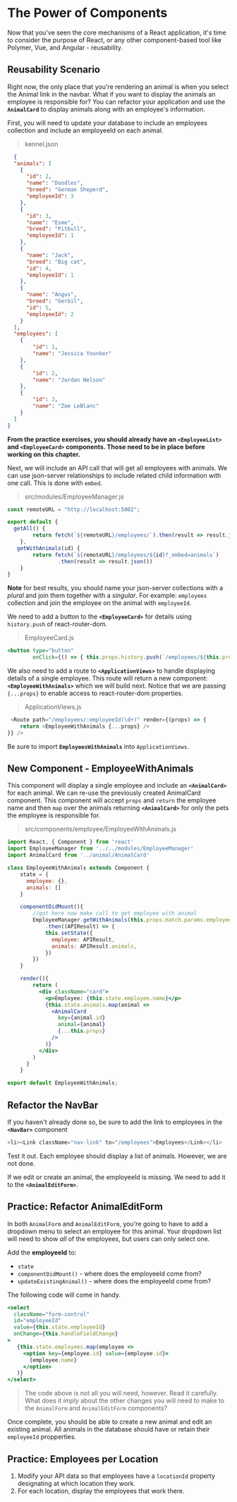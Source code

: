 # The Power of Components

Now that you've seen the core mechanisms of a React application, it's time to consider the purpose of React, or any other component-based tool like Polymer, Vue, and Angular - reusability.

## Reusability Scenario

Right now, the only place that you're rendering an animal is when you select the Animal link in the navbar. What if you want to display the animals an employee is responsible for? You can refactor your application and use the **`AnimalCard`** to display animals along with an employee's information.

First, you will need to update your database to include an employees collection and include an employeeId on each animal.

> kennel.json
```json
  {
  "animals": [
    {
      "id": 2,
      "name": "Doodles",
      "breed": "German Sheperd",
      "employeeId": 3
    },
    {
      "id": 3,
      "name": "Esme",
      "breed": "Pitbull",
      "employeeId": 1
    },
    {
      "name": "Jack",
      "breed": "Big cat",
      "id": 4,
      "employeeId": 1
    },
    {
      "name": "Angus",
      "breed": "Gerbil",
      "id": 5,
      "employeeId": 2
    }
  ],
  "employees": [
    {
        "id": 1,
        "name": "Jessica Younker"
    },
    {
        "id": 2,
        "name": "Jordan Nelson"
    },
    {
        "id": 3,
        "name": "Zoe LeBlanc"
    }
  ]
}
```

**From the practice exercises, you should already have an `<EmployeeList>` and `<EmployeeCard>` components. Those need to be in place before working on this chapter.**

Next, we will include an API call that will get all employees with animals. We can use json-server relationships to include related child information with one call. This is done with `embed`.

> src/modules/EmployeeManager.js

```js
const remoteURL = "http://localhost:5002";

export default {
  getAll() {
        return fetch(`${remoteURL}/employees/`).then(result => result.json())
    },
   getWithAnimals(id) {
        return fetch(`${remoteURL}/employees/${id}?_embed=animals`)
                .then(result => result.json())
    }
}

```

**Note** for best results, you should name your json-server collections with a *plural* and join them together with a *singular*. For example: `employees` collection and join the employee on the animal with `employeeId`.

We need to add a button to the **`<EmployeeCard>`** for details using `history.push` of react-router-dom.

> EmployeeCard.js
```jsx
<button type="button"
        onClick={() => { this.props.history.push(`/employees/${this.props.employee.id}`) }}>Details</button>
```

We also need to add a route to **`<ApplicationViews>`** to handle displaying details of a single employee. This route will return a new component: **`<EmployeeWithAnimals>`** which we will build next. Notice that we are passing `{...props}` to enable access to react-router-dom properties.

> ApplicationViews.js

```js
 <Route path="/employees/:employeeId(\d+)" render={(props) => {
    return <EmployeeWithAnimals {...props} />
}} />

```
Be sure to import **`EmployeesWithAnimals`** into `ApplicationViews`.

## New Component - EmployeeWithAnimals
This component will display a single employee and include an **`<AnimalCard>`** for each animal. We can re-use the previously created AnimalCard component. This component will accept `props` and `return` the employee name and then `map` over the animals returning **`<AnimalCard>`** for only the pets the employee is responsible for.

> src/components/employee/EmployeeWithAnimals.js

```jsx
import React, { Component } from 'react'
import EmployeeManager from '../../modules/EmployeeManager'
import AnimalCard from '../animal/AnimalCard'

class EmployeeWithAnimals extends Component {
    state = {
      employee: {},
      animals: []
    }

    componentDidMount(){
        //got here now make call to get employee with animal
        EmployeeManager.getWithAnimals(this.props.match.params.employeeId)
            .then((APIResult) => {
            this.setState({
              employee: APIResult,
              animals: APIResult.animals,
            })
        })
    }

    render(){
        return (
          <div className="card">
            <p>Employee: {this.state.employee.name}</p>
            {this.state.animals.map(animal =>
              <AnimalCard
                key={animal.id}
                animal={animal}
                {...this.props}
              />
            )}
          </div>
        )
      }
    }

export default EmployeeWithAnimals;

```

## Refactor the NavBar
If you haven't already done so, be sure to add the link to employees in the **`<NavBar>`** component

```js
<li><Link className="nav-link" to="/employees">Employees</Link></li>
```


Test it out. Each employee should display a list of animals. However, we are not done.

If we edit or create an animal, the employeeId is missing. We need to add it to the **`<AnimalEditForm>`**.

## Practice: Refactor AnimalEditForm

In both `AnimalForm` and `AnimalEditForm`, you're going to have to add a dropdown menu to select an employee for this animal. Your dropdown list will need to show _all_ of the employees, but users can only select one. 

Add the **employeeId** to:
* `state`
* `componentDidMount()` - where does the employeeId come from?
* `updateExistingAnimal()` - where does the employeeId come from?

The following code will come in handy.

```jsx
<select
  className="form-control"
  id="employeeId"
  value={this.state.employeeId}
  onChange={this.handleFieldChange}
>
   {this.state.employees.map(employee =>
     <option key={employee.id} value={employee.id}>
       {employee.name}
     </option>
   )}
</select>
```
> The code above is not all you will need, however. Read it carefully. What does it _imply_ about the other changes you will need to make to the `AnimalForm` and `AnimalEditForm` components?

Once complete, you should be able to create a new animal and edit an existing animal. All animals in the database should have or retain their `employeeId` propperties.



## Practice: Employees per Location

1. Modify your API data so that employees have a `locationId` property designating at which location they work.
2. For each location, display the employees that work there.

